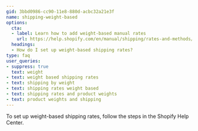 ```yaml
---
gid: 3bbd0986-cc90-11e8-880d-acbc32a21e3f
name: shipping-weight-based
options:
  cta:
  - label: Learn how to add weight-based manual rates
    url: https://help.shopify.com/en/manual/shipping/rates-and-methods/manual-rates#add-weight-based-manual-rates
  headings:
  - How do I set up weight-based shipping rates?
type: faq
user_queries:
- suppress: true
  text: weight
- text: weight based shipping rates
- text: shipping by weight
- text: shipping rates weight based
- text: shipping rates and product weights
- text: product weights and shipping
---
```


To set up weight-based shipping rates, follow the steps in the Shopify Help Center.
